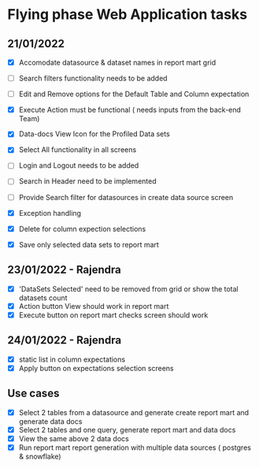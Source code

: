 # Flying phase Web Application tasks

## 21/01/2022

- [x] Accomodate datasource & dataset names in report mart grid
- [ ] Search filters functionality needs to be added
- [ ] Edit and Remove options for the Default Table and Column expectation
- [x] Execute Action must be functional ( needs inputs from the back-end Team)
- [x] Data-docs View Icon for the Profiled Data sets
- [x] Select All functionality in all screens
- [ ] Login and Logout needs to be added
- [ ] Search in Header need to be implemented
- [ ] Provide Search filter for datasources in create data source screen

- [x] Exception handling

- [x] Delete for column expection selections
- [x] Save only selected data sets to report mart

## 23/01/2022 - Rajendra

- [x] 'DataSets Selected' need to be removed from grid or show the total datasets count
- [x] Action button View should work in report mart
- [x] Execute button on report mart checks screen should work

## 24/01/2022 - Rajendra

- [x] static list in column expectations
- [x] Apply button on expectations selection screens

## Use cases

- [x] Select 2 tables from a datasource and generate create report mart and generate data docs
- [x] Select 2 tables and one query, generate report mart and data docs
- [x] View the same above 2 data docs
- [x] Run report mart report generation with multiple data sources ( postgres & snowflake)
